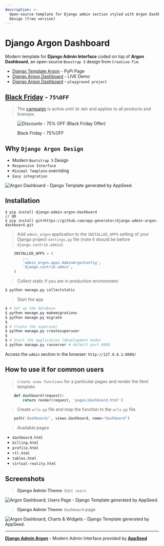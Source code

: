 ```yaml
---
description: >-
  Open-source template for Django admin section styled with Argon Dashboard
  Design (free version)
---
```


# Django Argon Dashboard

Modern template for **Django Admin Interface** coded on top of **Argon Dashboard**, an open-source `Boostrap 5` design from `Creative-Tim`.

* [Django Template Argon](https://pypi.org/project/django-admin-argon-dashboard/) - PyPi Page
* [Django Argon Dashboard](https://django-argon-dashboard.appseed-srv1.com/) - LIVE Demo
* [Django Argon Dashboard](https://github.com/app-generator/django-argon-theme-playground) - `playground project`


## [Black Friday](https://appseed.us/discounts/) - `75%OFF`

> The [campaign](https://appseed.us/discounts/)  is active until `30.NOV` and applies to all products and licenses.

<figure><img src="https://user-images.githubusercontent.com/51070104/202682043-511f672d-76a2-404c-9601-ce4b77825454.jpg" alt="Discounts - 75% OFF (Black Friday Offer)"><figcaption><p>Black Friday - 75%OFF </p></figcaption></figure>


## Why `Django Argon Design`

* Modern `Bootstrap 5` Design
* `Responsive Interface`
* `Minimal Template` overriding
* `Easy integration`

![Argon Dashboard - Django Template generated by AppSeed.](https://user-images.githubusercontent.com/51070104/183684596-4b29a886-f13d-4da5-98d3-12b5b90df47f.png)

## Installation

```
$ pip install django-admin-argon-dashboard
// OR
$ pip install git+https://github.com/app-generator/django-admin-argon-dashboard.git
```

> Add `admin_argon` application to the `INSTALLED_APPS` setting of your Django project `settings.py` file (note it should be before `django.contrib.admin`):

```python
    INSTALLED_APPS = (
        ...
        'admin_argon.apps.AdminArgonConfig',
        'django.contrib.admin',
    )
```

> Collect static if you are in production environment:

```bash
$ python manage.py collectstatic
```

> Start the app

```bash
$ # Set up the database
$ python manage.py makemigrations
$ python manage.py migrate
$
$ # Create the superuser
$ python manage.py createsuperuser
$
$ # Start the application (development mode)
$ python manage.py runserver # default port 8000
```

Access the `admin` section in the browser: `http://127.0.0.1:8000/`

## How to use it for common users

> `Create view functions` for a particular pages and render the html template.

```python
    def dashboard(request):
        return render(request, 'pages/dashboard.html')
```

> Create `urls.py` file and map the function to the `urls.py` file.

```python
    path('dashboard/', views.dashboard, name="dashboard")
```

> Available pages

* `dashboard.html`
* `billing.html`
* `profile.html`
* `rtl.html`
* `tables.html`
* `virtual-reality.html`

## Screenshots

> **Django Admin Theme**: `Edit users`

![Argon Dashboard, Users Page - Django Template generated by AppSeed.](https://user-images.githubusercontent.com/51070104/201162283-90fb0637-687e-4926-ab12-bf409491dac6.jpg)

> **Django Admin Theme**: `Dashboard` page

![Argon Dashboard, Charts & Widgets - Django Template generated by AppSeed.](https://user-images.githubusercontent.com/51070104/201162509-80df6786-e595-4fca-a570-45f6a4438c24.jpg)

***

[**Django Admin Argon**](https://github.com/app-generator/django-admin-argon-dashboard) - Modern Admin Interface provided by [**AppSeed**](https://appseed.us/)
